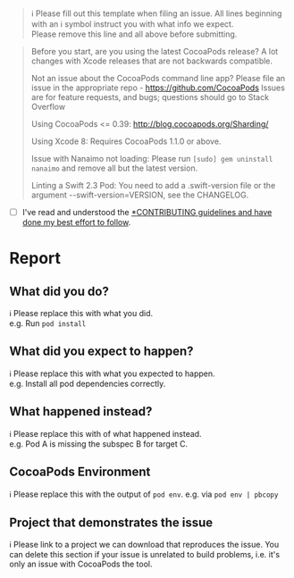 > ℹ Please fill out this template when filing an issue.
> All lines beginning with an ℹ symbol instruct you with
> what info we expect.  
> Please remove this line and all above before submitting.

> Before you start, are you using the latest CocoaPods release?
> A lot changes with Xcode releases that are not backwards compatible.
>
> Not an issue about the CocoaPods command line app? Please file an issue in the appropriate repo - https://github.com/CocoaPods
> Issues are for feature requests, and bugs; questions should go to Stack Overflow
>
> Using CocoaPods <= 0.39: http://blog.cocoapods.org/Sharding/
>
> Using Xcode 8: Requires CocoaPods 1.1.0 or above.
>
> Issue with Nanaimo not loading:
> Please run `[sudo] gem uninstall nanaimo` and remove all but the latest version.
>
> Linting a Swift 2.3 Pod: You need to add a .swift-version file or the 
> argument --swift-version=VERSION, see the CHANGELOG.

* [ ] I've read and understood the [*CONTRIBUTING guidelines and have done my best effort to follow](https://github.com/CocoaPods/CocoaPods/blob/master/CONTRIBUTING.md).

# Report

## What did you do?

ℹ Please replace this with what you did.  
e.g. Run `pod install`

## What did you expect to happen?

ℹ Please replace this with what you expected to happen.  
e.g. Install all pod dependencies correctly.

## What happened instead?

ℹ Please replace this with of what happened instead.  
e.g. Pod A is missing the subspec B for target C.

## CocoaPods Environment

ℹ Please replace this with the output of `pod env`.
e.g. via `pod env | pbcopy`

## Project that demonstrates the issue

ℹ Please link to a project we can download that reproduces the issue.
You can delete this section if your issue is unrelated to build problems,
i.e. it's only an issue with CocoaPods the tool.
